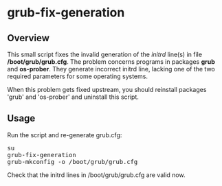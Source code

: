 # grub-fix-generation

## Overview

This small script fixes the invalid generation of the <i>initrd</i> line(s) in file <b>/boot/grub/grub.cfg</b>.
The problem concerns programs in packages <b>grub</b> and <b>os-prober</b>.
They generate incorrect initrd line, lacking one of the two required parameters for some operating systems.

When this problem gets fixed upstream, you should reinstall packages 'grub' and 'os-prober'
and uninstall this script.

## Usage
Run the script and re-generate grub.cfg:<br>
<pre>
su
grub-fix-generation
grub-mkconfig -o /boot/grub/grub.cfg
</pre>
Check that the initrd lines in /boot/grub/grub.cfg are valid now.
